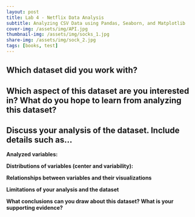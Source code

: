 ```yaml
---
layout: post
title: Lab 4 - Netflix Data Analysis
subtitle: Analyzing CSV Data using Pandas, Seaborn, and Matplotlib
cover-img: /assets/img/API.jpg
thumbnail-img: /assets/img/socks_1.jpg
share-img: /assets/img/sock_2.jpg
tags: [books, test]
---
```


## Which dataset did you work with?
## Which aspect of this dataset are you interested in? What do you hope to learn from analyzing this dataset?
## Discuss your analysis of the dataset. Include details such as...
**Analyzed variables:**

**Distributions of variables (center and variability):**

**Relationships between variables and their visualizations**

**Limitations of your analysis and the dataset**

**What conclusions can you draw about this dataset? What is your supporting evidence?**
